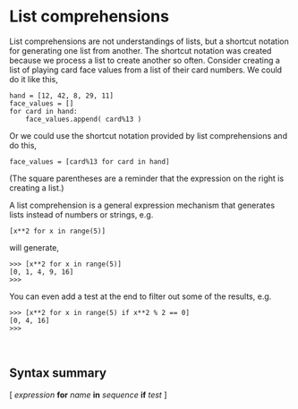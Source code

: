 # List comprehensions

List comprehensions are not understandings of lists, but a shortcut notation for generating one list from another. The shortcut notation was created because we process a list to create another so often. Consider creating a list of playing card face values from a list of their card numbers. We could do it like this,

```
hand = [12, 42, 8, 29, 11]
face_values = []
for card in hand:
    face_values.append( card%13 )
```

Or we could use the shortcut notation provided by list comprehensions and do this,

```
face_values = [card%13 for card in hand]
```

(The square parentheses are a reminder that the expression on the right is creating a list.)

A list comprehension is a general expression mechanism that generates lists instead of numbers or strings, e.g.

```
[x**2 for x in range(5)]
```

will generate,

```
>>> [x**2 for x in range(5)]
[0, 1, 4, 9, 16]
>>>
```

You can even add a test at the end to filter out some of the results, e.g.

```
>>> [x**2 for x in range(5) if x**2 % 2 == 0]
[0, 4, 16]
>>>
```

<br>

## Syntax summary

[ _expression_ **for** _name_ **in** _sequence_ **if** _test_ ]
